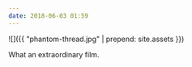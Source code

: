 ```yaml
---
date: 2018-06-03 01:59
---
```


![]({{ "phantom-thread.jpg" | prepend: site.assets }})

What an extraordinary film.
